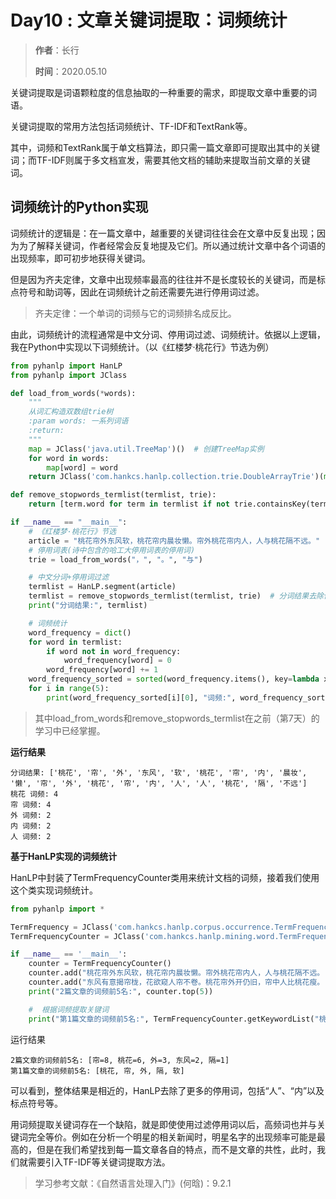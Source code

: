 # Day10 : 文章关键词提取：词频统计

> **作者**：长行
>
> **时间**：2020.05.10

关键词提取是词语颗粒度的信息抽取的一种重要的需求，即提取文章中重要的词语。

关键词提取的常用方法包括词频统计、TF-IDF和TextRank等。

其中，词频和TextRank属于单文档算法，即只需一篇文章即可提取出其中的关键词；而TF-IDF则属于多文档宣发，需要其他文档的辅助来提取当前文章的关键词。

## 词频统计的Python实现

词频统计的逻辑是：在一篇文章中，越重要的关键词往往会在文章中反复出现；因为为了解释关键词，作者经常会反复地提及它们。所以通过统计文章中各个词语的出现频率，即可初步地获得关键词。

但是因为齐夫定律，文章中出现频率最高的往往并不是长度较长的关键词，而是标点符号和助词等，因此在词频统计之前还需要先进行停用词过滤。

> 齐夫定律：一个单词的词频与它的词频排名成反比。

由此，词频统计的流程通常是中文分词、停用词过滤、词频统计。依据以上逻辑，我在Python中实现以下词频统计。（以《红楼梦·桃花行》节选为例）

```python
from pyhanlp import HanLP
from pyhanlp import JClass

def load_from_words(*words):
    """
    从词汇构造双数组trie树
    :param words: 一系列词语
    :return:
    """
    map = JClass('java.util.TreeMap')()  # 创建TreeMap实例
    for word in words:
        map[word] = word
    return JClass('com.hankcs.hanlp.collection.trie.DoubleArrayTrie')(map)

def remove_stopwords_termlist(termlist, trie):
    return [term.word for term in termlist if not trie.containsKey(term.word)]

if __name__ == "__main__":
    # 《红楼梦·桃花行》节选
    article = "桃花帘外东风软，桃花帘内晨妆懒。帘外桃花帘内人，人与桃花隔不远。"
    # 停用词表(诗中包含的哈工大停用词表的停用词)
    trie = load_from_words("，", "。", "与")

    # 中文分词+停用词过滤
    termlist = HanLP.segment(article)
    termlist = remove_stopwords_termlist(termlist, trie)  # 分词结果去除停用词
    print("分词结果:", termlist)

    # 词频统计
    word_frequency = dict()
    for word in termlist:
        if word not in word_frequency:
            word_frequency[word] = 0
        word_frequency[word] += 1
    word_frequency_sorted = sorted(word_frequency.items(), key=lambda x: x[1], reverse=True)  # 词频排序
    for i in range(5):
        print(word_frequency_sorted[i][0], "词频:", word_frequency_sorted[i][1])
```

> 其中load_from_words和remove_stopwords_termlist在之前（第7天）的学习中已经掌握。

**运行结果**

```
分词结果: ['桃花', '帘', '外', '东风', '软', '桃花', '帘', '内', '晨妆', '懒', '帘', '外', '桃花', '帘', '内', '人', '人', '桃花', '隔', '不远']
桃花 词频: 4
帘 词频: 4
外 词频: 2
内 词频: 2
人 词频: 2
```

**基于HanLP实现的词频统计**

HanLP中封装了TermFrequencyCounter类用来统计文档的词频，接着我们使用这个类实现词频统计。

```python
from pyhanlp import *

TermFrequency = JClass('com.hankcs.hanlp.corpus.occurrence.TermFrequency')
TermFrequencyCounter = JClass('com.hankcs.hanlp.mining.word.TermFrequencyCounter')

if __name__ == '__main__':
    counter = TermFrequencyCounter()
    counter.add("桃花帘外东风软，桃花帘内晨妆懒。帘外桃花帘内人，人与桃花隔不远。")  # 第1个文档
    counter.add("东风有意揭帘栊，花欲窥人帘不卷。桃花帘外开仍旧，帘中人比桃花瘦。")  # 第2个文档
    print("2篇文章的词频前5名:", counter.top(5))

    #  根据词频提取关键词
    print("第1篇文章的词频前5名:", TermFrequencyCounter.getKeywordList("桃花帘外东风软，桃花帘内晨妆懒。帘外桃花帘内人，人与桃花隔不远。", 5))
```

运行结果

```
2篇文章的词频前5名: [帘=8, 桃花=6, 外=3, 东风=2, 隔=1]
第1篇文章的词频前5名: [桃花, 帘, 外, 隔, 软]
```

可以看到，整体结果是相近的，HanLP去除了更多的停用词，包括“人”、“内”以及标点符号等。

用词频提取关键词存在一个缺陷，就是即使使用过滤停用词以后，高频词也并与关键词完全等价。例如在分析一个明星的相关新闻时，明星名字的出现频率可能是最高的，但是在我们希望找到每一篇文章各自的特点，而不是文章的共性，此时，我们就需要引入TF-IDF等关键词提取方法。

> 学习参考文献：《自然语言处理入门》(何晗)：9.2.1
